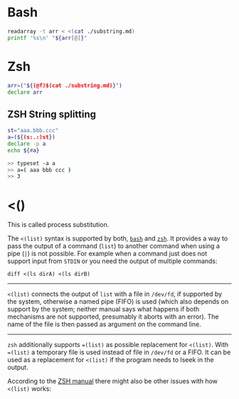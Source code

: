 # Bash

```sh
readarray -t arr < <(cat ./substring.md)
printf '%s\n' "${arr[@]}"
```

# Zsh

```sh
arr=("${(@f)$(cat ./substring.md)}")
declare arr
```

## ZSH String splitting

```sh
st="aaa.bbb.ccc"
a=(${(s:.:)st})
declare -p a
echo ${#a}

>> typeset -a a
>> a=( aaa bbb ccc )
>> 3
```

# <()

This is called process substitution.

The `<(list)` syntax is supported by both,
[`bash`](https://www.gnu.org/software/bash/manual/html_node/Process-Substitution.html#Process-Substitution)
and [`zsh`](http://zsh.sourceforge.net/Doc/Release/Expansion.html#Process-Substitution). It provides
a way to pass the output of a command (`list`) to another command when using a pipe (`|`) is not
possible. For example when a command just does not support input from `STDIN` or you need the output
of multiple commands:

```
diff <(ls dirA) <(ls dirB)
```

---

`<(list)` connects the output of `list` with a file in `/dev/fd`, if supported by the system,
otherwise a named pipe (FIFO) is used (which also depends on support by the system; neither manual
says what happens if both mechanisms are not supported, presumably it aborts with an error). The
name of the file is then passed as argument on the command line.

---

`zsh` additionally supports `=(list)` as possible replacement for `<(list)`. With `=(list)` a
temporary file is used instead of file in `/dev/fd` or a FIFO. It can be used as a replacement for
`<(list)` if the program needs to lseek in the output.

According to the
[ZSH manual](http://zsh.sourceforge.net/Doc/Release/Expansion.html#Process-Substitution) there might
also be other issues with how `<(list)` works:
